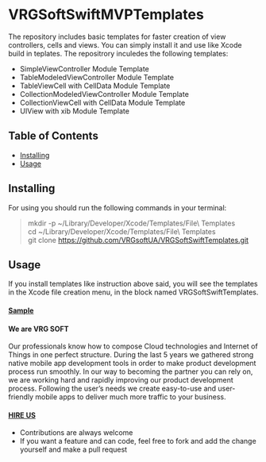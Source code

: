 # VRGSoftSwiftMVPTemplates
The repository includes basic templates for faster creation of view controllers, cells and views. You can simply install it and use like Xcode build in teplates. The repositrory inculedes the following templates:

* SimpleViewController Module Template
* TableModeledViewController Module Template
* TableViewCell with CellData Module Template
* CollectionModeledViewController Module Template
* CollectionViewCell with CellData Module Template
* UIView with xib Module Template

## Table of Contents

* [Installing](#installing)
* [Usage](#usage)


## Installing

For using you should run the following commands in your terminal:

> mkdir -p ~/Library/Developer/Xcode/Templates/File\ Templates <br />
> cd ~/Library/Developer/Xcode/Templates/File\ Templates <br />
> git clone https://github.com/VRGsoftUA/VRGSoftSwiftTemplates.git

## Usage

If you install templates like instruction above said, you will see the templates in the Xcode file creation menu, in the block named VRGSoftSwiftTemplates.

#### [Sample](https://github.com/VRGsoftUA/VRGSoftSwiftTemplates)

#### We are VRG SOFT
Our professionals know how to compose Cloud technologies and Internet of Things in one perfect structure. During the last 5 years we gathered strong native mobile app development tools in order to make product development process run smoothly. In our way to becoming the partner you can rely on, we are working hard and rapidly improving our product development process. Following the user’s needs we create easy-to-use and user-friendly mobile apps to deliver much more traffic to your business.

#### [HIRE US](http://vrgsoft.net/)

* Contributions are always welcome
* If you want a feature and can code, feel free to fork and add the change yourself and make a pull request


